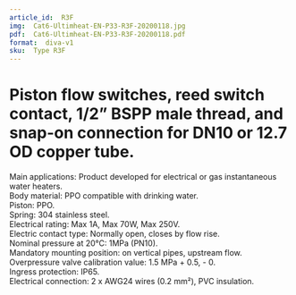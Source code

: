 ```yaml
---
article_id:  R3F
img:  Cat6-Ultimheat-EN-P33-R3F-20200118.jpg
pdf:  Cat6-Ultimheat-EN-P33-R3F-20200118.pdf
format:  diva-v1
sku:  Type R3F
---
```


# Piston flow switches, reed switch contact, 1/2” BSPP male thread, and snap-on connection for DN10 or 12.7 OD copper tube.

Main applications: Product developed for electrical or gas instantaneous water heaters.  
Body material: PPO compatible with drinking water.     
Piston: PPO.  
Spring: 304 stainless steel.  
Electrical rating: Max 1A, Max 70W, Max 250V.  
Electric contact type: Normally open, closes by flow rise.  
Nominal pressure at 20°C: 1MPa (PN10).  
Mandatory mounting position: on vertical pipes, upstream flow.  
Overpressure valve calibration value: 1.5 MPa + 0.5, - 0.  
Ingress protection: IP65.  
Electrical connection: 2 x AWG24 wires (0.2 mm²), PVC insulation.  
